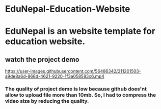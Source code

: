 # EduNepal-Education-Website
# EduNepal is an website template for education website.


## watch the project demo
https://user-images.githubusercontent.com/56486342/211201503-a9de8a6d-868d-4621-9220-1f3a058583c6.mp4

### The quality of project demo is low because github does'nt allow to upload file more than 10mb. So, I had to compress the video size by reducing the quality.

